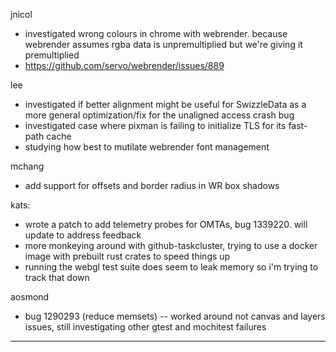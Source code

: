 jnicol
* investigated wrong colours in chrome with webrender. because webrender assumes rgba data is unpremultiplied but we're giving it premultiplied
* https://github.com/servo/webrender/issues/889




lee
* investigated if better alignment might be useful for SwizzleData as a more general optimization/fix for the unaligned access crash bug
* investigated case where pixman is failing to initialize TLS for its fast-path cache
* studying how best to mutilate webrender font management



mchang
* add support for offsets and border radius in WR box shadows



kats:
* wrote a patch to add telemetry probes for OMTAs, bug 1339220. will update to address feedback
* more monkeying around with github-taskcluster, trying to use a docker image with prebuilt rust crates to speed things up
* running the webgl test suite does seem to leak memory so i'm trying to track that down



aosmond
* bug 1290293 (reduce memsets) -- worked around not canvas and layers issues, still investigating other gtest and mochitest failures

________________


